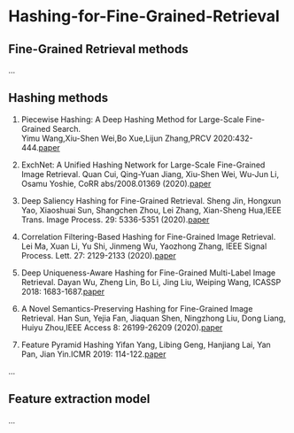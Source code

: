 # Hashing-for-Fine-Grained-Retrieval

## Fine-Grained Retrieval methods

...

## Hashing methods

1. Piecewise Hashing: A Deep Hashing Method for Large-Scale Fine-Grained Search.  
   Yimu Wang,Xiu-Shen Wei,Bo Xue,Lijun Zhang,PRCV 2020:432-444.[paper](https://link.springer.com/content/pdf/10.1007%2F978-3-030-60639-8.pdf)
 
2. ExchNet: A Unified Hashing Network for Large-Scale Fine-Grained Image Retrieval.
   Quan Cui, Qing-Yuan Jiang, Xiu-Shen Wei, Wu-Jun Li, Osamu Yoshie, CoRR abs/2008.01369 (2020).[paper](https://arxiv.org/abs/2008.01369)

3. Deep Saliency Hashing for Fine-Grained Retrieval.
   Sheng Jin, Hongxun Yao, Xiaoshuai Sun, Shangchen Zhou, Lei Zhang, Xian-Sheng Hua,IEEE Trans. Image Process. 29: 5336-5351 (2020).[paper](https://ieeexplore.ieee.org/document/9037360)
   
4. Correlation Filtering-Based Hashing for Fine-Grained Image Retrieval.
   Lei Ma, Xuan Li, Yu Shi, Jinmeng Wu, Yaozhong Zhang, IEEE Signal Process. Lett. 27: 2129-2133 (2020).[paper](https://ieeexplore.ieee.org/document/9265245)

5. Deep Uniqueness-Aware Hashing for Fine-Grained Multi-Label Image Retrieval.
   Dayan Wu, Zheng Lin, Bo Li, Jing Liu, Weiping Wang, ICASSP 2018: 1683-1687.[paper](https://ieeexplore.ieee.org/document/8461906)

6. A Novel Semantics-Preserving Hashing for Fine-Grained Image Retrieval.
   Han Sun, Yejia Fan, Jiaquan Shen, Ningzhong Liu, Dong Liang, Huiyu Zhou,IEEE Access 8: 26199-26209 (2020).[paper](https://ieeexplore.ieee.org/document/8974217)

7. Feature Pyramid Hashing
   Yifan Yang, Libing Geng, Hanjiang Lai, Yan Pan, Jian Yin.ICMR 2019: 114-122.[paper](https://arxiv.org/abs/1904.02325)

...

## Feature extraction model

...
